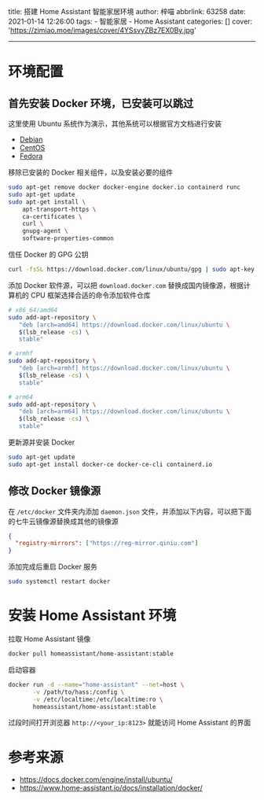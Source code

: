 title: 搭建 Home Assistant 智能家居环境
author: 梓喵
abbrlink: 63258
date: 2021-01-14 12:26:00
tags:
    - 智能家居
    - Home Assistant
categories: []
cover: 'https://zimiao.moe/images/cover/4YSsvyZBz7EX0By.jpg'

---

# 环境配置

## 首先安装 Docker 环境，已安装可以跳过

这里使用 Ubuntu 系统作为演示，其他系统可以根据官方文档进行安装

- [Debian](https://docs.docker.com/engine/install/debian/)
- [CentOS](https://docs.docker.com/engine/install/centos/)
- [Fedora](https://docs.docker.com/engine/install/fedora/)

移除已安装的 Docker 相关组件，以及安装必要的组件

```bash
sudo apt-get remove docker docker-engine docker.io containerd runc
sudo apt-get update
sudo apt-get install \
    apt-transport-https \
    ca-certificates \
    curl \
    gnupg-agent \
    software-properties-common
```

信任 Docker 的 GPG 公钥

```bash
curl -fsSL https://download.docker.com/linux/ubuntu/gpg | sudo apt-key add -
```

添加 Docker 软件源，可以把 `download.docker.com` 替换成国内镜像源，根据计算机的 CPU 框架选择合适的命令添加软件仓库

```bash
# x86_64/amd64
sudo add-apt-repository \
   "deb [arch=amd64] https://download.docker.com/linux/ubuntu \
   $(lsb_release -cs) \
   stable"

# armhf
sudo add-apt-repository \
   "deb [arch=armhf] https://download.docker.com/linux/ubuntu \
   $(lsb_release -cs) \
   stable"

# arm64
sudo add-apt-repository \
   "deb [arch=arm64] https://download.docker.com/linux/ubuntu \
   $(lsb_release -cs) \
   stable"
```

更新源并安装 Docker

```bash
sudo apt-get update
sudo apt-get install docker-ce docker-ce-cli containerd.io
```

## 修改 Docker 镜像源

在 `/etc/docker` 文件夹内添加 `daemon.json` 文件，并添加以下内容，可以把下面的七牛云镜像源替换成其他的镜像源

```json
{
  "registry-mirrors": ["https://reg-mirror.qiniu.com"]
}
```

添加完成后重启 Docker 服务

```bash
sudo systemctl restart docker
```

# 安装 Home Assistant 环境

拉取 Home Assistant 镜像

```bash
docker pull homeassistant/home-assistant:stable
```

启动容器

```bash
docker run -d --name="home-assistant" --net=host \
       -v /path/to/hass:/config \
       -v /etc/localtime:/etc/localtime:ro \
       homeassistant/home-assistant:stable
```

过段时间打开浏览器 `http://<your_ip:8123>` 就能访问 Home Assistant 的界面

# 参考来源

- <https://docs.docker.com/engine/install/ubuntu/>
- <https://www.home-assistant.io/docs/installation/docker/>
